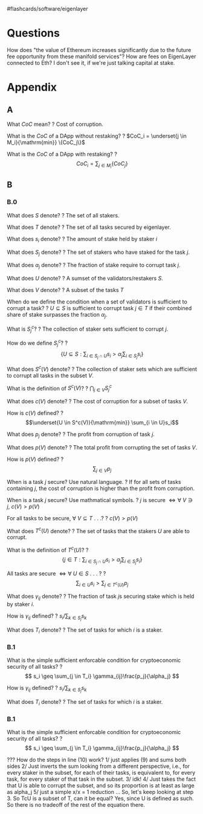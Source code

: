 
#flashcards/software/eigenlayer

# Questions

How does "the value of Ethereum increases significantly due to the future fee opportunity from these manifold services"? How are fees on EigenLayer connected to Eth? I don't see it, if we're just talking capital at stake.

# Appendix

## A

What $CoC$ mean?
?
Cost of corruption.
<!--SR:2022-08-14,4,250-->

What is the $CoC$ of a DApp without restaking?
?
$CoC_i = \underset{j \in M_i}{\mathrm{min}} \{CoC_j\}$
<!--SR:2022-08-12,2,250-->

What is the $CoC$ of a DApp with restaking?
?
$$CoC_i = \sum_{j \in M_i} \{CoC_j\}$$
<!--SR:2022-08-14,4,250-->

## B

### B.0

What does $S$ denote?
?
The set of all stakers.
<!--SR:2022-08-13,3,250-->

What does $T$ denote?
?
The set of all tasks secured by eigenlayer.
<!--SR:2022-08-13,3,250-->

What does $s_i$ denote?
?
The amount of stake held by staker $i$
<!--SR:2022-08-14,3,230-->

What does $S_j$ denote?
?
The set of stakers who have staked for the task $j$.
<!--SR:2022-08-15,4,250-->

What does $\alpha_j$ denote?
?
The fraction of stake require to corrupt task $j$.
<!--SR:2022-08-14,4,250-->

What does $U$ denote?
?
A sumset of the validators/restakers $S$.
<!--SR:2022-08-18,6,250-->

What does $V$ denote?
?
A subset of the tasks $T$
<!--SR:2022-08-14,4,250-->

When do we define the condition when a set of validators is sufficient to corrupt a task?
?
$U \subseteq S$ is sufficient to corrupt task $j \in T$ if their combined share of stake surpasses the fraction $\alpha_j$.
<!--SR:2022-08-12,1,210-->

What is $S_j^c$?
?
The collection of staker sets sufficient to corrupt $j$.
<!--SR:2022-08-13,3,250-->

How do we define $S_j^c$?
?
$$
\{ U \subseteq S : \sum_{i \in S_j \cap U} s_i > \alpha_j \sum_{i \in S_j} s_i\}
$$
<!--SR:2022-08-12,2,250-->

What does $S^c(V)$ denote?
?
The collection of staker sets which are sufficient to corrupt all tasks in the subset $V$.
<!--SR:2022-08-15,4,250-->

What is the definition of $S^c(V)$?
?
$\bigcap_{j \in V} S_j^c$
<!--SR:2022-08-12,1,230-->

What does $c(V)$ denote?
?
The cost of corruption for a subset of tasks $V$.
<!--SR:2022-08-16,5,270-->

How is $c(V)$ defined?
?
$$\underset{U \in S^c(V)}{\mathrm{min}} \sum_{i \in U}s_i$$
<!--SR:2022-08-15,4,250-->

What does $p_j$ denote?
?
The profit from corruption of task $j$.
<!--SR:2022-08-16,5,270-->

What does $p(V)$ denote?
?
The total profit from corrupting the set of tasks $V$.
<!--SR:2022-08-15,4,250-->

How is $p(V)$ defined?
?
$$\sum_{j \in V} p_j$$
<!--SR:2022-08-16,5,270-->

When is a task $j$ secure? Use natural language.
?
If for all sets of tasks containing $j$, the cost of corruption is higher than the profit from corruption.
<!--SR:2022-08-15,4,250-->

When is a task $j$ secure? Use mathmatical symbols.
?
$j$ is secure $\iff \forall\ V \ni j,\ c(V) > p(V)$
<!--SR:2022-08-12,1,230-->

For all tasks to be secure, $\forall\ V \subseteq T$ . . .?
?
$c(V) > p(V)$
<!--SR:2022-08-16,5,270-->

What does $T^c(U)$ denote?
?
The set of tasks that the stakers $U$ are able to corrupt.
<!--SR:2022-08-14,3,250-->

What is the definition of $T^c(U)$?
?
$$
\{j \in T : \sum_{i \in S_j \cap U} s_i > \alpha_j \sum_{i \in S_j}s_i\}
$$
<!--SR:2022-08-12,1,230-->


All tasks are secure $\iff \forall\ U \in S$ . . . ?
?
$$\sum_{i \in U}s_i > \sum_{j \in T^c(U)} p_j $$
<!--SR:2022-08-13,2,250-->

What does $\gamma_{ij}$ denote?
?
The fraction of task $j$s securing stake which is held by staker $i$.
<!--SR:2022-08-15,4,270-->

How is $\gamma_{ij}$ defined?
?
$s_i/\sum_{k \in S_j} s_k$
<!--SR:2022-08-12,1,230-->

What does $T_i$ denote?
?
The set of tasks for which $i$ is a staker.
<!--SR:2022-08-16,5,270-->

### B.1

What is the simple sufficient enforcable condition for cryptoeconomic security of all tasks?
?
$$
s_i \geq \sum_{j \in T_i} \gamma_{ij}\frac{p_j}{\alpha_j}
$$
<!--SR:2022-08-15,4,250-->

How is $\gamma_{ij}$ defined?
?
$s_i/\sum_{k \in S_j} s_k$
<!--SR:2022-08-12,1,230-->

What does $T_i$ denote?
?
The set of tasks for which $i$ is a staker.
<!--SR:2022-08-16,5,270-->

### B.1

What is the simple sufficient enforcable condition for cryptoeconomic security of all tasks?
?
$$
s_i \geq \sum_{j \in T_i} \gamma_{ij}\frac{p_j}{\alpha_j}
$$
<!--SR:2022-08-15,4,250-->


??? How do the steps in line (10) work?
1/  just applies (9) and sums both sides
2/ Just inverts the sum looking from a different perspective, i.e., for every staker in the subset, for each of their tasks, is equivalent to, for every task, for every staker of that task in the subset.
3/ idk!
4/ Just takes the fact that U is able to corrupt the subset, and so its proportion is at least as large as alpha_j
5/ just a simple x/x = 1 reduction
...
So, let's keep looking at step 3. So TcU is a subset of T, can it be equal? Yes, since U is defined as such. So there is no tradeoff of the rest of the equation there.